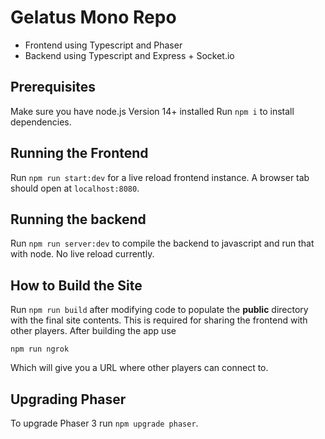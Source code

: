 # Gelatus Mono Repo

- Frontend using Typescript and Phaser
- Backend using Typescript and Express + Socket.io

## Prerequisites

Make sure you have node.js Version 14+ installed
Run `npm i` to install dependencies.

## Running the Frontend

Run `npm run start:dev` for a live reload frontend instance.
A browser tab should open at `localhost:8080`.

## Running the backend

Run `npm run server:dev` to compile the backend to javascript and run that with node. No live reload currently.

## How to Build the Site

Run `npm run build` after modifying code to populate the **public** directory with the final site contents.
This is required for sharing the frontend with other players. After building the app use

`npm run ngrok`

Which will give you a URL where other players can connect to.

## Upgrading Phaser

To upgrade Phaser 3 run `npm upgrade phaser`.
